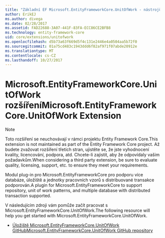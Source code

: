 ```yaml
---
title: "Základní EF Microsoft.EntityFrameworkCore.UnitOfWork - nástrojů a rozšíření-"
author: ErikEJ
ms.author: divega
ms.date: 02/28/2017
ms.assetid: FAD22688-3A07-441F-83FA-ECC86CE2BFB8
ms.technology: entity-framework-core
uid: core/extensions/unitofwork
ms.openlocfilehash: d5b73a63f669d5f4c131e2446e4a0504aa5b72f0
ms.sourcegitcommit: 01a75cd483c1943ddd6f82af971f07abde20912e
ms.translationtype: MT
ms.contentlocale: cs-CZ
ms.lasthandoff: 10/27/2017
---
```

# <a name="microsoftentityframeworkcoreunitofwork-extension"></a><span data-ttu-id="f68e1-102">Microsoft.EntityFrameworkCore.UnitOfWork rozšíření</span><span class="sxs-lookup"><span data-stu-id="f68e1-102">Microsoft.EntityFrameworkCore.UnitOfWork Extension</span></span>

> [!NOTE]
> <span data-ttu-id="f68e1-103">Toto rozšíření se neuchovávají v rámci projektu Entity Framework Core.</span><span class="sxs-lookup"><span data-stu-id="f68e1-103">This extension is not maintained as part of the Entity Framework Core project.</span></span> <span data-ttu-id="f68e1-104">Až budete zvažovat rozšíření třetích stran, ujistěte se, že jste vyhodnocení kvality, licencování, podpora, atd. Chcete-li zajistit, aby že odpovídaly vašim požadavkům.</span><span class="sxs-lookup"><span data-stu-id="f68e1-104">When considering a third party extension, be sure to evaluate quality, licensing, support, etc. to ensure they meet your requirements.</span></span>

<span data-ttu-id="f68e1-105">Modul plug-in pro Microsoft.EntityFrameworkCore pro podporu více databáze, úložiště a jednotky pracovních vzorů s distribuované transakce podporován.</span><span class="sxs-lookup"><span data-stu-id="f68e1-105">A plugin for Microsoft.EntityFrameworkCore to support repository, unit of work patterns, and multiple database with distributed transaction supported.</span></span>

<span data-ttu-id="f68e1-106">V následujícím zdroji vám pomůže začít pracovat s Microsoft.EntityFrameworkCore.UnitOfWork.</span><span class="sxs-lookup"><span data-stu-id="f68e1-106">The following resource will help you get started with Microsoft.EntityFrameworkCore.UnitOfWork.</span></span>
* [<span data-ttu-id="f68e1-107">Úložiště Microsoft.EntityFrameworkCore.UnitOfWork GitHub</span><span class="sxs-lookup"><span data-stu-id="f68e1-107">Microsoft.EntityFrameworkCore.UnitOfWork GitHub repository</span></span>](https://github.com/Arch/UnitOfWork/)
